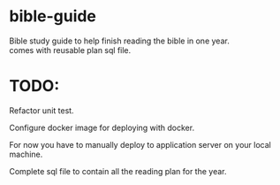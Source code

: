 # bible-guide
Bible study guide to help finish reading the bible in one year.  
comes with reusable plan sql file. 

# TODO:
Refactor unit test. 

Configure docker image for deploying with docker.

For now you have to manually deploy to application server on your local machine.

Complete sql file to contain all the reading plan for the year.
